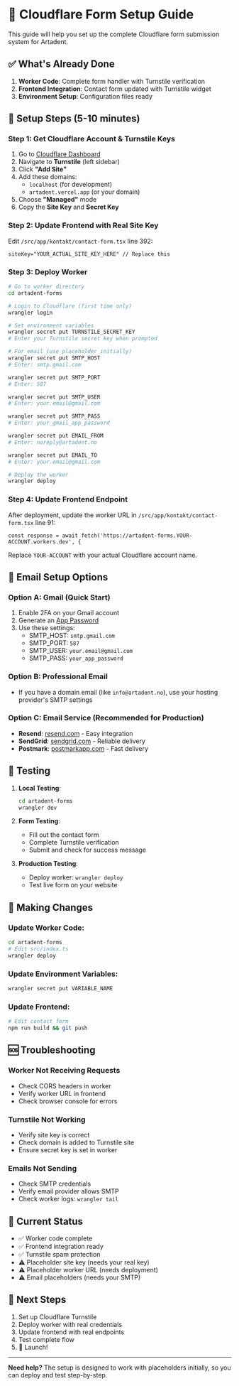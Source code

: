 # 🚀 Cloudflare Form Setup Guide

This guide will help you set up the complete Cloudflare form submission system for Artadent.

## ✅ What's Already Done

1. **Worker Code**: Complete form handler with Turnstile verification
2. **Frontend Integration**: Contact form updated with Turnstile widget
3. **Environment Setup**: Configuration files ready

## 🔧 Setup Steps (5-10 minutes)

### Step 1: Get Cloudflare Account & Turnstile Keys

1. Go to [Cloudflare Dashboard](https://dash.cloudflare.com/)
2. Navigate to **Turnstile** (left sidebar)
3. Click **"Add Site"**
4. Add these domains:
   - `localhost` (for development)
   - `artadent.vercel.app` (or your domain)
5. Choose **"Managed"** mode
6. Copy the **Site Key** and **Secret Key**

### Step 2: Update Frontend with Real Site Key

Edit `/src/app/kontakt/contact-form.tsx` line 392:
```tsx
siteKey="YOUR_ACTUAL_SITE_KEY_HERE" // Replace this
```

### Step 3: Deploy Worker

```bash
# Go to worker directory
cd artadent-forms

# Login to Cloudflare (first time only)
wrangler login

# Set environment variables
wrangler secret put TURNSTILE_SECRET_KEY
# Enter your Turnstile secret key when prompted

# For email (use placeholder initially)
wrangler secret put SMTP_HOST
# Enter: smtp.gmail.com

wrangler secret put SMTP_PORT  
# Enter: 587

wrangler secret put SMTP_USER
# Enter: your.email@gmail.com

wrangler secret put SMTP_PASS
# Enter: your_gmail_app_password

wrangler secret put EMAIL_FROM
# Enter: noreply@artadent.no

wrangler secret put EMAIL_TO
# Enter: your.email@gmail.com

# Deploy the worker
wrangler deploy
```

### Step 4: Update Frontend Endpoint

After deployment, update the worker URL in `/src/app/kontakt/contact-form.tsx` line 91:
```tsx
const response = await fetch('https://artadent-forms.YOUR-ACCOUNT.workers.dev', {
```

Replace `YOUR-ACCOUNT` with your actual Cloudflare account name.

## 📧 Email Setup Options

### Option A: Gmail (Quick Start)
1. Enable 2FA on your Gmail account
2. Generate an [App Password](https://support.google.com/accounts/answer/185833)
3. Use these settings:
   - SMTP_HOST: `smtp.gmail.com`
   - SMTP_PORT: `587`
   - SMTP_USER: `your.email@gmail.com`
   - SMTP_PASS: `your_app_password`

### Option B: Professional Email
- If you have a domain email (like `info@artadent.no`), use your hosting provider's SMTP settings

### Option C: Email Service (Recommended for Production)
- **Resend**: [resend.com](https://resend.com) - Easy integration
- **SendGrid**: [sendgrid.com](https://sendgrid.com) - Reliable delivery
- **Postmark**: [postmarkapp.com](https://postmarkapp.com) - Fast delivery

## 🧪 Testing

1. **Local Testing**:
   ```bash
   cd artadent-forms
   wrangler dev
   ```

2. **Form Testing**:
   - Fill out the contact form
   - Complete Turnstile verification
   - Submit and check for success message

3. **Production Testing**:
   - Deploy worker: `wrangler deploy`
   - Test live form on your website

## 🔄 Making Changes

### Update Worker Code:
```bash
cd artadent-forms
# Edit src/index.ts
wrangler deploy
```

### Update Environment Variables:
```bash
wrangler secret put VARIABLE_NAME
```

### Update Frontend:
```bash
# Edit contact form
npm run build && git push
```

## 🆘 Troubleshooting

### Worker Not Receiving Requests
- Check CORS headers in worker
- Verify worker URL in frontend
- Check browser console for errors

### Turnstile Not Working
- Verify site key is correct
- Check domain is added to Turnstile site
- Ensure secret key is set in worker

### Emails Not Sending
- Check SMTP credentials
- Verify email provider allows SMTP
- Check worker logs: `wrangler tail`

## 📝 Current Status

- ✅ Worker code complete
- ✅ Frontend integration ready  
- ✅ Turnstile spam protection
- ⚠️ Placeholder site key (needs your real key)
- ⚠️ Placeholder worker URL (needs deployment)
- ⚠️ Email placeholders (needs your SMTP)

## 🎯 Next Steps

1. Set up Cloudflare Turnstile
2. Deploy worker with real credentials
3. Update frontend with real endpoints
4. Test complete flow
5. 🚀 Launch!

---

**Need help?** The setup is designed to work with placeholders initially, so you can deploy and test step-by-step.